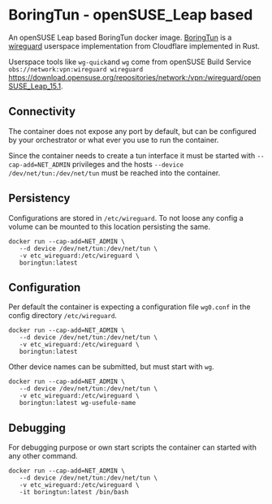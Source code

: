 # BoringTun - openSUSE_Leap based

An openSUSE Leap based BoringTun docker image.
[BoringTun](https://blog.cloudflare.com/boringtun-userspace-wireguard-rust/) is
a [wireguard](https://www.wireguard.com) userspace implementation from
Cloudflare implemented in Rust.

Userspace tools like `wg-quick`and `wg` come from openSUSE Build Service
`obs://network:vpn:wireguard wireguard` https://download.opensuse.org/repositories/network:/vpn:/wireguard/openSUSE_Leap_15.1.

## Connectivity

The container does not expose any port by default, but can be configured by
your orchestrator or what ever you use to run the container.

Since the container needs to create a tun interface it must be started with
`--cap-add=NET_ADMIN` privileges and the hosts `--device /dev/net/tun:/dev/net/tun` must be reached into the container.

## Persistency

Configurations are stored in `/etc/wireguard`. To not loose any config
a volume can be mounted to this location persisting the same.

```
docker run --cap-add=NET_ADMIN \
   --d device /dev/net/tun:/dev/net/tun \
   -v etc_wireguard:/etc/wireguard \
   boringtun:latest  
```


## Configuration


Per default the container is expecting a configuration file `wg0.conf` in the config directory `/etc/wireguard`.

```
docker run --cap-add=NET_ADMIN \
   --d device /dev/net/tun:/dev/net/tun \
   -v etc_wireguard:/etc/wireguard \
   boringtun:latest  
```

Other device names can be submitted, but must start with `wg`.

```
docker run --cap-add=NET_ADMIN \
   --d device /dev/net/tun:/dev/net/tun \
   -v etc_wireguard:/etc/wireguard \
   boringtun:latest wg-usefule-name
```

## Debugging

For debugging purpose or own start scripts the container can started with any other command.

```
docker run --cap-add=NET_ADMIN \
   --d device /dev/net/tun:/dev/net/tun \
   -v etc_wireguard:/etc/wireguard \
   -it boringtun:latest /bin/bash
```
